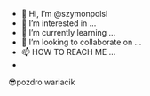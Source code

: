 - 👋 Hi, I’m @szymonpolsl
- 👀 I’m interested in ...
- 🌱 I’m currently learning ...
- 💞️ I’m looking to collaborate on ...
- 📫 HOW TO REACH ME ...
-
😎pozdro wariacik

<!---
szymonpolsl/szymonpolsl is a ✨ special ✨ repository because its `README.md` (this file) appears on your GitHub profile.
You can click the Preview link to take a look at your changes.
--->
